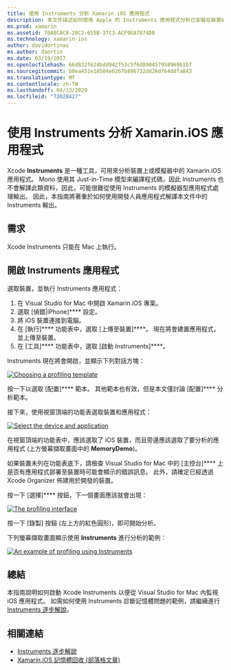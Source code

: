 ```yaml
---
title: 使用 Instruments 分析 Xamarin.iOS 應用程式
description: 本文件描述如何使用 Apple 的 Instruments 應用程式分析已安裝在裝置或模擬器上的 Xamarin.iOS 應用程式。
ms.prod: xamarin
ms.assetid: 70A8CAC8-20C2-655B-37C3-ACF9EA7874D8
ms.technology: xamarin-ios
author: davidortinau
ms.author: daortin
ms.date: 03/19/2017
ms.openlocfilehash: 66d832f624bdd942f53c5f6d890457958969b1b7
ms.sourcegitcommit: b0ea451e18504e6267b896732dd26df64ddfa843
ms.translationtype: MT
ms.contentlocale: zh-TW
ms.lasthandoff: 04/13/2020
ms.locfileid: "73028427"
---
```

# <a name="profiling-xamarinios-applications-with-instruments"></a>使用 Instruments 分析 Xamarin.iOS 應用程式

Xcode **Instruments** 是一種工具，可用來分析裝置上或模擬器中的 Xamarin.iOS 應用程式。 Mono 使用其 Just-in-Time 模型來編譯程式碼，因此 Instruments 也不會解譯此類資料，因此，可能很難從使用 Instruments 的模擬器型應用程式處理輸出。
因此，本指南將著重於如何使用開發人員應用程式解譯本文件中的 Instruments 輸出。

## <a name="requirements"></a>需求

Xcode Instruments 只能在 Mac 上執行。

## <a name="opening-the-instruments-app"></a>開啟 Instruments 應用程式

選取裝置，並執行 Instruments 應用程式：

1. 在 Visual Studio for Mac 中開啟 Xamarin.iOS 專案。
2. 選取 [偵錯|iPhone]**** 設定。
3. 將 iOS 裝置連接到電腦。
4. 在 [執行]**** 功能表中，選取 [上傳至裝置]****。 現在將會建置應用程式，並上傳至裝置。
5. 在 [工具]**** 功能表中，選取 [啟動 Instruments]****。

Instruments 現在將會開啟，並顯示下列對話方塊：

 [![](using-instruments-to-detect-native-leaks-using-markheap-images/instruments1.png "Choosing a profiling template")](using-instruments-to-detect-native-leaks-using-markheap-images/instruments1.png#lightbox)

按一下以選取 [配置]**** 範本。 其他範本也有效，但是本文僅討論 [配置]**** 分析範本。

接下來，使用視窗頂端的功能表選取裝置和應用程式：

[![](using-instruments-to-detect-native-leaks-using-markheap-images/instruments2.png "Select the device and application")](using-instruments-to-detect-native-leaks-using-markheap-images/instruments2.png#lightbox)

在視窗頂端的功能表中，應該選取了 iOS 裝置，而且旁邊應該選取了要分析的應用程式 (上方螢幕擷取畫面中的 **MemoryDemo**)。

如果裝置未列在功能表底下，請檢查 Visual Studio for Mac 中的 [主控台]**** 上是否有應用程式部署至裝置時可能會顯示的錯誤訊息。 此外，請確定已經透過 Xcode Organizer 佈建用於開發的裝置。

按一下 [選擇]**** 按鈕，下一個畫面應該就會出現：

[![](using-instruments-to-detect-native-leaks-using-markheap-images/instruments3.png "The profiling interface")](using-instruments-to-detect-native-leaks-using-markheap-images/instruments3.png#lightbox)

按一下 [錄製] 按鈕 (左上方的紅色圓形)，即可開始分析。

下列螢幕擷取畫面顯示使用 **Instruments** 進行分析的範例：

[![](using-instruments-to-detect-native-leaks-using-markheap-images/instruments4.png "An example of profiling using Instruments")](using-instruments-to-detect-native-leaks-using-markheap-images/instruments4.png#lightbox)

## <a name="summary"></a>總結

本指南說明如何啟動 Xcode Instruments 以便從 Visual Studio for Mac 內監視 iOS 應用程式。 如需如何使用 Instruments 診斷記憶體問題的範例，請繼續進行 [Instruments 逐步解說](~/ios/deploy-test/walkthrough-apples-instrument.md)。

## <a name="related-links"></a>相關連結

- [Instruments 逐步解說](~/ios/deploy-test/walkthrough-apples-instrument.md)
- [Xamarin.iOS 記憶體回收 (部落格文章)](https://c-sharx.net/2015-04-27-xamarin-ios-the-garbage-collector-and-me/)
